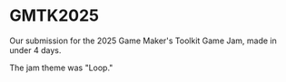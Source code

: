 # GMTK2025

Our submission for the 2025 Game Maker's Toolkit Game Jam, made in under 4 days.

The jam theme was "Loop."
